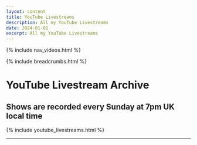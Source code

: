 ```yaml
---
layout: content
title: YouTube Livestreams
description: All my YouTube Livestreams
date: 2024-01-01
excerpt: All my YouTube Livestreams
---
```


{% include nav_videos.html %}

{% include breadcrumbs.html %}

# YouTube Livestream Archive

## Shows are recorded every Sunday at 7pm UK local time

{% include youtube_livestreams.html %}

---
